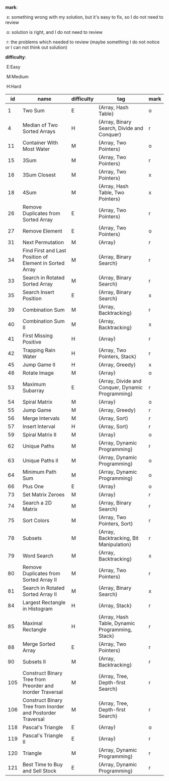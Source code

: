 **mark**:

​	x: something wrong with my solution, but it's easy to fix, so I do not need to review

​	o: solution is right, and I do not need to review

​	r: the problems which needed to review (maybe something I do not notice or I can not think out solution)

**difficulty**:

​	E:Easy

​	M:Medium

​	H:Hard

| id   | name                                                       | difficulty | tag                                              | mark |
| ---- | ---------------------------------------------------------- | ---------- | ------------------------------------------------ | ---- |
| 1    | Two Sum                                                    | E          | {Array, Hash Table}                              | o    |
| 4    | Median of Two Sorted Arrays                                | H          | {Array, Binary Search, Divide and Conquer}       | r    |
| 11   | Container With Most Water                                  | M          | {Array, Two Pointers}                            | o    |
| 15   | 3Sum                                                       | M          | {Array, Two Pointers}                            | r    |
| 16   | 3Sum Closest                                               | M          | {Array, Two Pointers}                            | x    |
| 18   | 4Sum                                                       | M          | {Array, Hash Table, Two Pointers}                | x    |
| 26   | Remove Duplicates from Sorted Array                        | E          | {Array, Two Pointers}                            | r    |
| 27   | Remove Element                                             | E          | {Array, Two Pointers}                            | o    |
| 31   | Next Permutation                                           | M          | {Array}                                          | r    |
| 34   | Find First and Last Position of Element in Sorted Array    | M          | {Array, Binary Search}                           | r    |
| 33   | Search in Rotated Sorted Array                             | M          | {Array, Binary Search}                           | r    |
| 35   | Search Insert Position                                     | E          | {Array, Binary Search}                           | x    |
| 39   | Combination Sum                                            | M          | {Array, Backtracking}                            | r    |
| 40   | Combination Sum II                                         | M          | {Array, Backtracking}                            | x    |
| 41   | First Missing Positive                                     | H          | {Array}                                          | r    |
| 42   | Trapping Rain Water                                        | H          | {Array, Two Pointers, Stack}                     | r    |
| 45   | Jump Game II                                               | H          | {Array, Greedy}                                  | x    |
| 48   | Rotate Image                                               | M          | {Array}                                          | o    |
| 53   | Maximum Subarray                                           | E          | {Array, Divide and Conquer, Dynamic Programming} | r    |
| 54   | Spiral Matrix                                              | M          | {Array}                                          | o    |
| 55   | Jump Game                                                  | M          | {Array, Greedy}                                  | r    |
| 56   | Merge Intervals                                            | M          | {Array, Sort}                                    | r    |
| 57   | Insert Interval                                            | H          | {Array, Sort}                                    | r    |
| 59   | Spiral Matrix II                                           | M          | {Array}                                          | o    |
| 62   | Unique Paths                                               | M          | {Array, Dynamic Programming}                     | r    |
| 63   | Unique Paths II                                            | M          | {Array, Dynamic Programming}                     | o    |
| 64   | Minimum Path Sum                                           | M          | {Array, Dynamic Programming}                     | o    |
| 66   | Plus One                                                   | E          | {Array}                                          | o    |
| 73   | Set Matrix Zeroes                                          | M          | {Array}                                          | r    |
| 74   | Search a 2D Matrix                                         | M          | {Array, Binary Search}                           | r    |
| 75   | Sort Colors                                                | M          | {Array, Two Pointers, Sort}                      | r    |
| 78   | Subsets                                                    | M          | {Array, Backtracking, Bit Manipulation}          | r    |
| 79   | Word Search                                                | M          | {Array, Backtracking}                            | x    |
| 80   | Remove Duplicates from Sorted Array II                     | M          | {Array, Two Pointers}                            | r    |
| 81   | Search in Rotated Sorted Array II                          | M          | {Array, Binary Search}                           | x    |
| 84   | Largest Rectangle in Histogram                             | H          | {Array, Stack}                                   | r    |
| 85   | Maximal Rectangle                                          | H          | {Array, Hash Table, Dynamic Programming, Stack}  | r    |
| 88   | Merge Sorted Array                                         | E          | {Array, Two Pointers}                            | r    |
| 90   | Subsets II                                                 | M          | {Array, Backtracking}                            | r    |
| 105  | Construct Binary Tree from Preorder and Inorder Traversal  | M          | {Array, Tree, Depth-first Search}                | r    |
| 106  | Construct Binary Tree from Inorder and Postorder Traversal | M          | {Array, Tree, Depth-first Search}                | r    |
| 118  | Pascal's Triangle                                          | E          | {Array}                                          | o    |
| 119  | Pascal's Triangle II                                       | E          | {Array}                                          | r    |
| 120  | Triangle                                                   | M          | {Array, Dynamic Programming}                     | r    |
| 121  | Best Time to Buy and Sell Stock                            | E          | {Array, Dynamic Programming}                     | r    |

